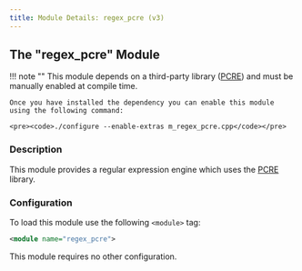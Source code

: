 ```yaml
---
title: Module Details: regex_pcre (v3)
---
```


## The "regex_pcre" Module

!!! note ""
    This module depends on a third-party library ([PCRE](https://www.pcre.org)) and must be manually enabled at compile time.

    Once you have installed the dependency you can enable this module using the following command:

    <pre><code>./configure --enable-extras m_regex_pcre.cpp</code></pre>

### Description

This module provides a regular expression engine which uses the [PCRE](https://www.pcre.org) library.

### Configuration

To load this module use the following `<module>` tag:

```xml
<module name="regex_pcre">
```

This module requires no other configuration.
